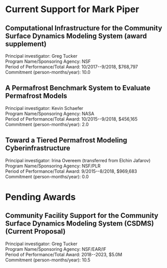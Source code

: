 # Current Support for Mark Piper

## Computational Infrastructure for the Community Surface Dynamics Modeling System (award supplement)

Principal investigator: Greg Tucker  
Program Name/Sponsoring Agency: NSF  
Period of Performance/Total Award: 10/2017--9/2018, $768,797  
Commitment (person-months/year): 10.0  

## A Permafrost Benchmark System to Evaluate Permafrost Models

Principal investigator: Kevin Schaefer  
Program Name/Sponsoring Agency: NASA  
Period of Performance/Total Award: 10/2015--9/2018, $456,165  
Commitment (person-months/year): 2.0  

## Toward a Tiered Permafrost Modeling Cyberinfrastructure

Principal investigator: Irina Overeem (transferred from Elchin Jafarov)  
Program Name/Sponsoring Agency: NSF/PLR  
Period of Performance/Total Award: 9/2015--8/2018, $969,683  
Commitment (person-months/year): 0.0  


# Pending Awards

## Community Facility Support for the Community Surface Dynamics Modeling System (CSDMS) (Current Proposal)

Principal investigator: Greg Tucker  
Program Name/Sponsoring Agency: NSF/EAR/IF  
Period of Performance/Total Award: 2018--2023, $5.0M  
Commitment (person-months/year): 10.5  
